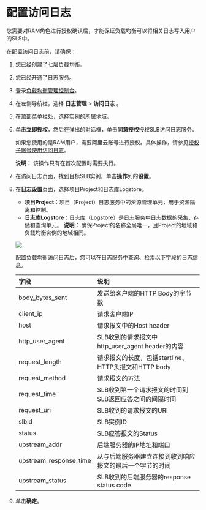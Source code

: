 # 配置访问日志

您需要对RAM角色进行授权确认后，才能保证负载均衡可以将相关日志写入用户的SLS中。

在配置访问日志前，请确保：

1.  您已经创建了七层负载均衡。
2.  您已经开通了日志服务。

1.  登录[负载均衡管理控制台](https://slb.console.aliyun.com/slb)。

2.  在左侧导航栏，选择 **日志管理** \> **访问日志** 。

3.  在顶部菜单栏处，选择实例的所属地域。

4.  单击**立即授权**，然后在弹出的对话框，单击**同意授权**授权SLB访问日志服务。

    如果您使用的是RAM用户，需要阿里云账号进行授权。具体操作，请参见[授权子账号使用访问日志](/cn.zh-CN/CLB用户指南/日志管理/访问日志/授权子账号使用访问日志.md)。

    **说明：** 该操作只有在首次配置时需要执行。

5.  在访问日志页面，找到目标SLB实例，单击**操作**列的**设置**。

6.  在**日志设置**页面，选择项目Project和日志库Logstore。

    -   **项目Project**：项目（Project）日志服务中的资源管理单元，用于资源隔离和控制。
    -   **日志库Logstore**：日志库（Logstore）是日志服务中日志数据的采集、存储和查询单元。
    **说明：** 确保Project的名称全局唯一，且Project的地域和负载均衡实例的地域相同。

    ![](https://static-aliyun-doc.oss-accelerate.aliyuncs.com/assets/img/zh-CN/2162948951/p65895.png)

    配置负载均衡访问日志后，您可以在日志服务中查询、检索以下字段的日志信息。

    |字段|说明|
    |:-|:-|
    |body\_bytes\_sent|发送给客户端的HTTP Body的字节数|
    |client\_ip|请求客户端IP|
    |host|请求报文中的Host header|
    |http\_user\_agent|SLB收到的请求报文中http\_user\_agent header的内容|
    |request\_length|请求报文的长度，包括startline、HTTP头报文和HTTP body|
    |request\_method|请求报文的方法|
    |request\_time|SLB收到第一个请求报文的时间到SLB返回应答之间的间隔时间|
    |request\_uri|SLB收到的请求报文的URI|
    |slbid|SLB实例ID|
    |status|SLB应答报文的Status|
    |upstream\_addr|后端服务器的IP地址和端口|
    |upstream\_response\_time|从与后端服务器建立连接到收到响应报文的最后一个字节的时间|
    |upstream\_status|SLB收到的后端服务器的response status code|

7.  单击**确定**。


